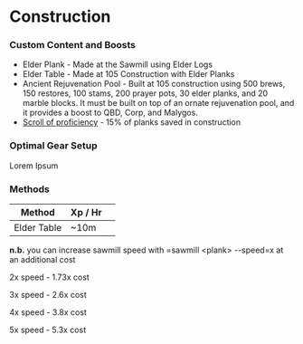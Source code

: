 # Construction

### Custom Content and Boosts

* Elder Plank - Made at the Sawmill using Elder Logs
* Elder Table - Made at 105 Construction with Elder Planks
* Ancient Rejuvenation Pool - Built at 105 construction using 500 brews, 150 restores, 100 stams, 200 prayer pots, 30 elder planks, and 20 marble blocks. It must be built on top of an ornate rejuvenation pool, and it provides a boost to QBD, Corp, and Malygos.
* [Scroll of proficiency](dungeoneering-training/dg-rewards.md#buyable-boosts-utility) - 15% of planks saved in construction

### Optimal Gear Setup

Lorem Ipsum

### Methods

| Method      | Xp / Hr |   |
| ----------- | ------- | - |
| Elder Table | \~10m   |   |

**n.b.** you can increase sawmill speed with =sawmill \<plank> --speed=x at an additional cost

2x speed - 1.73x cost

3x speed - 2.6x cost

4x speed - 3.8x cost

5x speed - 5.3x cost
